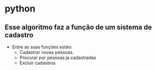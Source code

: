 # python

## Esse algoritmo faz a função de um sistema de cadastro

* Entre as suas funções estão:
   + Cadastrar novas pessoas.
   + Procurar por pessoas ja cadastradas
   + Excluir cadastros
